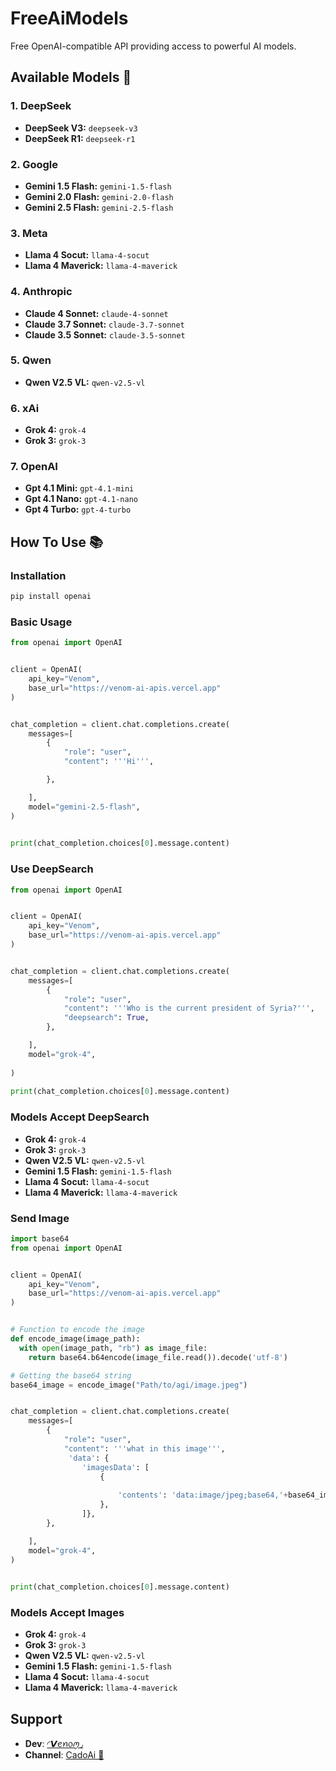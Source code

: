# FreeAiModels
Free OpenAI-compatible API providing access to powerful AI models.


## Available Models 🤖
### 1. DeepSeek
- **DeepSeek V3:** `deepseek-v3`
- **DeepSeek R1:** `deepseek-r1`

### 2. Google
- **Gemini 1.5 Flash:** `gemini-1.5-flash`
- **Gemini 2.0 Flash:** `gemini-2.0-flash`
- **Gemini 2.5 Flash:** `gemini-2.5-flash`

### 3. Meta
- **Llama 4 Socut:** `llama-4-socut`
- **Llama 4 Maverick:** `llama-4-maverick`

### 4. Anthropic
- **Claude 4 Sonnet:** `claude-4-sonnet`
- **Claude 3.7 Sonnet:** `claude-3.7-sonnet`
- **Claude 3.5 Sonnet:** `claude-3.5-sonnet`

### 5. Qwen
- **Qwen V2.5 VL:** `qwen-v2.5-vl`

### 6. xAi
- **Grok 4:** `grok-4`
- **Grok 3:** `grok-3`

### 7. OpenAI
- **Gpt 4.1 Mini:** `gpt-4.1-mini`
- **Gpt 4.1 Nano:** `gpt-4.1-nano`
- **Gpt 4 Turbo:** `gpt-4-turbo`


## How To Use 📚

### Installation
```bash
pip install openai
```

### Basic Usage
```python
from openai import OpenAI


client = OpenAI(
    api_key="Venom",
    base_url="https://venom-ai-apis.vercel.app"
)


chat_completion = client.chat.completions.create(
    messages=[
        {
            "role": "user",
            "content": '''Hi''',

        },

    ],
    model="gemini-2.5-flash",
)

 
print(chat_completion.choices[0].message.content)

```
### Use DeepSearch
```python
from openai import OpenAI


client = OpenAI(
    api_key="Venom",
    base_url="https://venom-ai-apis.vercel.app"
)


chat_completion = client.chat.completions.create(
    messages=[
        {
            "role": "user",
            "content": '''Who is the current president of Syria?''',
            "deepsearch": True,
        },

    ],
    model="grok-4",
    
)
 
print(chat_completion.choices[0].message.content)

```
### Models Accept DeepSearch
- **Grok 4:** `grok-4`
- **Grok 3:** `grok-3`
- **Qwen V2.5 VL:** `qwen-v2.5-vl`
- **Gemini 1.5 Flash:** `gemini-1.5-flash`
- **Llama 4 Socut:** `llama-4-socut`
- **Llama 4 Maverick:** `llama-4-maverick`

### Send Image
```python
import base64
from openai import OpenAI


client = OpenAI(
    api_key="Venom",
    base_url="https://venom-ai-apis.vercel.app"
)


# Function to encode the image
def encode_image(image_path):
  with open(image_path, "rb") as image_file:
    return base64.b64encode(image_file.read()).decode('utf-8')

# Getting the base64 string
base64_image = encode_image("Path/to/agi/image.jpeg")


chat_completion = client.chat.completions.create(
    messages=[
        {
            "role": "user",
            "content": '''what in this image''',
             'data': {
                'imagesData': [
                    {
         
                        'contents': 'data:image/jpeg;base64,'+base64_image,
                    },
                ]},
        },

    ],
    model="grok-4",
)

 
print(chat_completion.choices[0].message.content)
```

### Models Accept Images
- **Grok 4:** `grok-4`
- **Grok 3:** `grok-3`
- **Qwen V2.5 VL:** `qwen-v2.5-vl`
- **Gemini 1.5 Flash:** `gemini-1.5-flash`
- **Llama 4 Socut:** `llama-4-socut`
- **Llama 4 Maverick:** `llama-4-maverick`


## Support 
- **Dev**: [◜𝙑ꫀꪀ᥆ꪑ◞](https://t.me/e_e_9_9)
- **Channel**: [CadoAi 🤖](https://t.me/CadoAi) 
